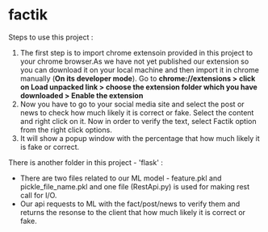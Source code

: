 # factik
Steps to use this project :

1. The first step is to import chrome extensoin provided in this project to your chrome browser.As we have not yet published our extension so you can download it on your local machine and then import it in chrome manually (<b>On its developer mode</b>).
Go to <b> chrome://extensions > click on Load unpacked link > choose the extension folder which you have downloaded > Enable the extension</b>
2. Now you have to go to your social media site and select the post or news to check how much likely it is correct or fake. Select the content and right click on it. Now in order to verify the text, select Factik option from the right click options.
3. It will show a popup window with the percentage that how much likely it is fake or correct.


There is another folder in this project - 'flask' :
 - There are two files related to our ML model - feature.pkl and pickle_file_name.pkl and one file (RestApi.py) is used for making rest call for I/O.
 - Our api requests to ML with the fact/post/news to verify them and returns the resonse to the client that how much likely it is correct or fake.
